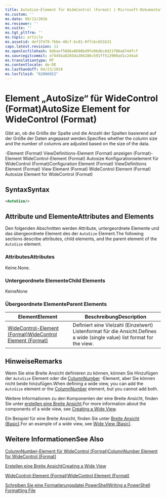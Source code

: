 ```yaml
---
title: AutoSize-Element für WideControl (Format) | Microsoft-Dokumentation
ms.custom: ''
ms.date: 09/13/2016
ms.reviewer: ''
ms.suite: ''
ms.tgt_pltfrm: ''
ms.topic: article
ms.assetid: def37479-7b6e-40cf-bc81-0f7cbc651b31
caps.latest.revision: 11
ms.openlocfilehash: 6dbaef5886a0600bd9fe96dbc8d21f00a674dfcf
ms.sourcegitcommit: e7445ba8203da304286c591ff513900ad1c244a4
ms.translationtype: MT
ms.contentlocale: de-DE
ms.lasthandoff: 04/23/2019
ms.locfileid: "62066922"
---
```

# <a name="autosize-element-for-widecontrol-format"></a><span data-ttu-id="3e492-102">Element „AutoSize“ für WideControl (Format)</span><span class="sxs-lookup"><span data-stu-id="3e492-102">AutoSize Element for WideControl (Format)</span></span>

<span data-ttu-id="3e492-103">Gibt an, ob die Größe der Spalte und die Anzahl der Spalten basierend auf der Größe der Daten angepasst werden.</span><span class="sxs-lookup"><span data-stu-id="3e492-103">Specifies whether the column size and the number of columns are adjusted based on the size of the data.</span></span>

<span data-ttu-id="3e492-104">-Element (Format) ViewDefinitions-Element (Format) anzeigen (Format)-Element WideControl-Element (Format) Autosize Konfigurationselement für WideControl (Format)</span><span class="sxs-lookup"><span data-stu-id="3e492-104">Configuration Element (Format) ViewDefinitions Element (Format) View Element (Format) WideControl Element (Format) Autosize Element for WideControl (Format)</span></span>

## <a name="syntax"></a><span data-ttu-id="3e492-105">Syntax</span><span class="sxs-lookup"><span data-stu-id="3e492-105">Syntax</span></span>

```xml
<AutoSize/>
```

## <a name="attributes-and-elements"></a><span data-ttu-id="3e492-106">Attribute und Elemente</span><span class="sxs-lookup"><span data-stu-id="3e492-106">Attributes and Elements</span></span>

<span data-ttu-id="3e492-107">Den folgenden Abschnitten werden Attribute, untergeordnete Elemente und das übergeordnete Element des der `AutoSize` Element.</span><span class="sxs-lookup"><span data-stu-id="3e492-107">The following sections describe attributes, child elements, and the parent element of the `AutoSize` element.</span></span>

### <a name="attributes"></a><span data-ttu-id="3e492-108">Attributes</span><span class="sxs-lookup"><span data-stu-id="3e492-108">Attributes</span></span>

<span data-ttu-id="3e492-109">Keine.</span><span class="sxs-lookup"><span data-stu-id="3e492-109">None.</span></span>

### <a name="child-elements"></a><span data-ttu-id="3e492-110">Untergeordnete Elemente</span><span class="sxs-lookup"><span data-stu-id="3e492-110">Child Elements</span></span>

<span data-ttu-id="3e492-111">Keine</span><span class="sxs-lookup"><span data-stu-id="3e492-111">None</span></span>

### <a name="parent-elements"></a><span data-ttu-id="3e492-112">Übergeordnete Elemente</span><span class="sxs-lookup"><span data-stu-id="3e492-112">Parent Elements</span></span>

|<span data-ttu-id="3e492-113">Element</span><span class="sxs-lookup"><span data-stu-id="3e492-113">Element</span></span>|<span data-ttu-id="3e492-114">Beschreibung</span><span class="sxs-lookup"><span data-stu-id="3e492-114">Description</span></span>|
|-------------|-----------------|
|[<span data-ttu-id="3e492-115">WideControl-Element (Format)</span><span class="sxs-lookup"><span data-stu-id="3e492-115">WideControl Element (Format)</span></span>](./widecontrol-element-format.md)|<span data-ttu-id="3e492-116">Definiert eine Vielzahl (Einzelwert) Listenformat für die Ansicht.</span><span class="sxs-lookup"><span data-stu-id="3e492-116">Defines a wide (single value) list format for the view.</span></span>|

## <a name="remarks"></a><span data-ttu-id="3e492-117">Hinweise</span><span class="sxs-lookup"><span data-stu-id="3e492-117">Remarks</span></span>

<span data-ttu-id="3e492-118">Wenn Sie eine Breite Ansicht definieren zu können, können Sie Hinzufügen der `AutoSize` Element oder die [ColumnNumber](./columnnumber-element-for-widecontrol-format.md) -Element, aber Sie können nicht beide hinzufügen.</span><span class="sxs-lookup"><span data-stu-id="3e492-118">When defining a wide view, you can add the `AutoSize` element or the [ColumnNumber](./columnnumber-element-for-widecontrol-format.md) element, but you cannot add both.</span></span>

<span data-ttu-id="3e492-119">Weitere Informationen zu den Komponenten der eine Breite Ansicht, finden Sie unter [erstellen eine Breite Ansicht](./creating-a-wide-view.md).</span><span class="sxs-lookup"><span data-stu-id="3e492-119">For more information about the components of a wide view, see [Creating a Wide View](./creating-a-wide-view.md).</span></span>

<span data-ttu-id="3e492-120">Ein Beispiel für eine Breite Ansicht, finden Sie unter [Breite Ansicht (Basic)](./wide-view-basic.md).</span><span class="sxs-lookup"><span data-stu-id="3e492-120">For an example of a wide view, see [Wide View (Basic)](./wide-view-basic.md).</span></span>

## <a name="see-also"></a><span data-ttu-id="3e492-121">Weitere Informationen</span><span class="sxs-lookup"><span data-stu-id="3e492-121">See Also</span></span>

[<span data-ttu-id="3e492-122">ColumnNumber-Element für WideControl (Format)</span><span class="sxs-lookup"><span data-stu-id="3e492-122">ColumnNumber Element for WideControl (Format)</span></span>](./columnnumber-element-for-widecontrol-format.md)

[<span data-ttu-id="3e492-123">Erstellen eine Breite Ansicht</span><span class="sxs-lookup"><span data-stu-id="3e492-123">Creating a Wide View</span></span>](./creating-a-wide-view.md)

[<span data-ttu-id="3e492-124">WideControl-Element (Format)</span><span class="sxs-lookup"><span data-stu-id="3e492-124">WideControl Element (Format)</span></span>](./widecontrol-element-format.md)

[<span data-ttu-id="3e492-125">Schreiben Sie eine Formatierungsdatei PowerShell</span><span class="sxs-lookup"><span data-stu-id="3e492-125">Writing a PowerShell Formatting File</span></span>](./writing-a-powershell-formatting-file.md)
